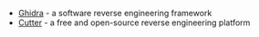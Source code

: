 - [Ghidra](https://github.com/NationalSecurityAgency/ghidra) - a software reverse engineering framework
- [Cutter](https://github.com/rizinorg/cutter) - a free and open-source reverse engineering platform